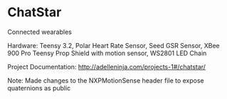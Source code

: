 # ChatStar
Connected wearables

Hardware: Teensy 3.2, Polar Heart Rate Sensor, Seed GSR Sensor, XBee 900 Pro
Teensy Prop Shield with motion sensor, WS2801 LED Chain

Project Documentation: http://adelleninja.com/projects-1#/chatstar/

Note: Made changes to the NXPMotionSense header file to expose quaternions
as public
